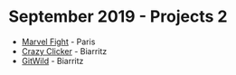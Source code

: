 # September 2019 - Projects 2

- [Marvel Fight](https://clicker-game-wcc.netlify.com/) - Paris
- [Crazy Clicker](https://crazyclicker.netlify.com/) - Biarritz
- [GitWild](https://gitwild.netlify.com/) - Biarritz
